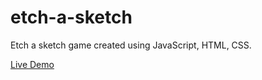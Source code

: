 # etch-a-sketch

Etch a sketch game created using JavaScript, HTML, CSS.

[Live Demo](www.google.com)
